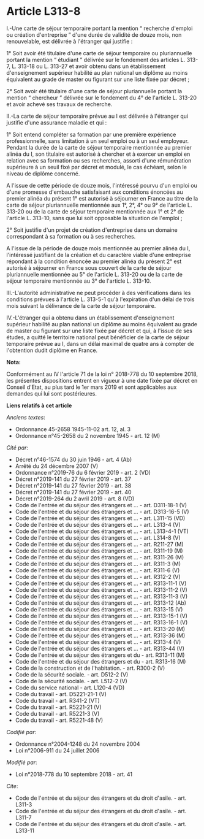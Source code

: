 # Article L313-8

I.-Une carte de séjour temporaire portant la mention “ recherche d'emploi ou création d'entreprise ” d'une durée de validité
de douze mois, non renouvelable, est délivrée à l'étranger qui justifie :

1° Soit avoir été titulaire d'une carte de séjour temporaire ou pluriannuelle portant la mention “ étudiant ” délivrée sur le
fondement des articles L. 313-7, L. 313-18 ou L. 313-27 et avoir obtenu dans un établissement d'enseignement supérieur
habilité au plan national un diplôme au moins équivalent au grade de master ou figurant sur une liste fixée par décret ;

2° Soit avoir été titulaire d'une carte de séjour pluriannuelle portant la mention “ chercheur ” délivrée sur le fondement du
4° de l'article L. 313-20 et avoir achevé ses travaux de recherche.

II.-La carte de séjour temporaire prévue au I est délivrée à l'étranger qui justifie d'une assurance maladie et qui :

1° Soit entend compléter sa formation par une première expérience professionnelle, sans limitation à un seul emploi ou à un
seul employeur. Pendant la durée de la carte de séjour temporaire mentionnée au premier alinéa du I, son titulaire est
autorisé à chercher et à exercer un emploi en relation avec sa formation ou ses recherches, assorti d'une rémunération
supérieure à un seuil fixé par décret et modulé, le cas échéant, selon le niveau de diplôme concerné.

A l'issue de cette période de douze mois, l'intéressé pourvu d'un emploi ou d'une promesse d'embauche satisfaisant aux
conditions énoncées au premier alinéa du présent 1° est autorisé à séjourner en France au titre de la carte de séjour
pluriannuelle mentionnée aux 1°, 2°, 4° ou 9° de l'article L. 313-20 ou de la carte de séjour temporaire mentionnée aux 1° et
2° de l'article L. 313-10, sans que lui soit opposable la situation de l'emploi ;

2° Soit justifie d'un projet de création d'entreprise dans un domaine correspondant à sa formation ou à ses recherches.

A l'issue de la période de douze mois mentionnée au premier alinéa du I, l'intéressé justifiant de la création et du
caractère viable d'une entreprise répondant à la condition énoncée au premier alinéa du présent 2° est autorisé à séjourner
en France sous couvert de la carte de séjour pluriannuelle mentionnée au 5° de l'article L. 313-20 ou de la carte de séjour
temporaire mentionnée au 3° de l'article L. 313-10.

III.-L'autorité administrative ne peut procéder à des vérifications dans les conditions prévues à l'article L. 313-5-1 qu'à
l'expiration d'un délai de trois mois suivant la délivrance de la carte de séjour temporaire.

IV.-L'étranger qui a obtenu dans un établissement d'enseignement supérieur habilité au plan national un diplôme au moins
équivalent au grade de master ou figurant sur une liste fixée par décret et qui, à l'issue de ses études, a quitté le
territoire national peut bénéficier de la carte de séjour temporaire prévue au I, dans un délai maximal de quatre ans à
compter de l'obtention dudit diplôme en France.

**Nota:**

Conformément au IV l'article 71 de la loi n° 2018-778 du 10 septembre 2018, les présentes dispositions entrent en vigueur à
une date fixée par décret en Conseil d'Etat, au plus tard le 1er mars 2019 et sont applicables aux demandes qui lui sont
postérieures.

**Liens relatifs à cet article**

_Anciens textes_:

  - Ordonnance 45-2658 1945-11-02 art. 12, al. 3
  - Ordonnance n°45-2658 du 2 novembre 1945 - art. 12 (M)

_Cité par_:

  - Décret n°46-1574 du 30 juin 1946 - art. 4 (Ab)
  - Arrêté du 24 décembre 2007 (V)
  - Ordonnance n°2019-76 du 6 février 2019 - art. 2 (VD)
  - Décret n°2019-141 du 27 février 2019 - art. 37
  - Décret n°2019-141 du 27 février 2019 - art. 38
  - Décret n°2019-141 du 27 février 2019 - art. 40
  - Décret n°2019-264 du 2 avril 2019 - art. 8 (VD)
  - Code de l'entrée et du séjour des étrangers et ... - art. D311-18-1 (V)
  - Code de l'entrée et du séjour des étrangers et ... - art. D313-16-5 (V)
  - Code de l'entrée et du séjour des étrangers et ... - art. L311-15 (VD)
  - Code de l'entrée et du séjour des étrangers et ... - art. L313-4 (V)
  - Code de l'entrée et du séjour des étrangers et ... - art. L313-4-1 (VT)
  - Code de l'entrée et du séjour des étrangers et ... - art. L314-8 (V)
  - Code de l'entrée et du séjour des étrangers et ... - art. R211-27 (M)
  - Code de l'entrée et du séjour des étrangers et ... - art. R311-19 (M)
  - Code de l'entrée et du séjour des étrangers et ... - art. R311-26 (M)
  - Code de l'entrée et du séjour des étrangers et ... - art. R311-3 (M)
  - Code de l'entrée et du séjour des étrangers et ... - art. R311-6 (V)
  - Code de l'entrée et du séjour des étrangers et ... - art. R312-2 (V)
  - Code de l'entrée et du séjour des étrangers et ... - art. R313-11-1 (V)
  - Code de l'entrée et du séjour des étrangers et ... - art. R313-11-2 (V)
  - Code de l'entrée et du séjour des étrangers et ... - art. R313-11-3 (V)
  - Code de l'entrée et du séjour des étrangers et ... - art. R313-12 (Ab)
  - Code de l'entrée et du séjour des étrangers et ... - art. R313-15 (V)
  - Code de l'entrée et du séjour des étrangers et ... - art. R313-15-1 (V)
  - Code de l'entrée et du séjour des étrangers et ... - art. R313-16-1 (V)
  - Code de l'entrée et du séjour des étrangers et ... - art. R313-20 (M)
  - Code de l'entrée et du séjour des étrangers et ... - art. R313-36 (M)
  - Code de l'entrée et du séjour des étrangers et ... - art. R313-4 (V)
  - Code de l'entrée et du séjour des étrangers et ... - art. R313-44 (V)
  - Code de l'entrée et du séjour des étrangers et du  - art. R313-11 (M)
  - Code de l'entrée et du séjour des étrangers et du  - art. R313-16 (M)
  - Code de la construction et de l'habitation. - art. R300-2 (V)
  - Code de la sécurité sociale. - art. D512-2 (V)
  - Code de la sécurité sociale. - art. L512-2 (V)
  - Code du service national - art. L120-4 (VD)
  - Code du travail - art. D5221-21-1 (V)
  - Code du travail - art. R341-2 (VT)
  - Code du travail - art. R5221-21 (V)
  - Code du travail - art. R5221-3 (V)
  - Code du travail - art. R5221-48 (V)

_Codifié par_:

  - Ordonnance n°2004-1248 du 24 novembre 2004
  - Loi n°2006-911 du 24 juillet 2006

_Modifié par_:

  - Loi n°2018-778 du 10 septembre 2018 - art. 41

_Cite_:

  - Code de l'entrée et du séjour des étrangers et du droit d'asile. - art. L311-3
  - Code de l'entrée et du séjour des étrangers et du droit d'asile. - art. L311-7
  - Code de l'entrée et du séjour des étrangers et du droit d'asile. - art. L313-11
